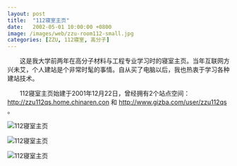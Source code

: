 ```yaml
---
layout: post
title:  "112寝室主页"
date:   2002-05-01 10:00:00 +0800
image: /images/web/zzu-room112-small.jpg
categories: [ZZU, 112寝室, 高分子]
---
```


　　这是我大学前两年在高分子材料与工程专业学习时的寝室主页。当年互联网方兴未艾，个人建站是个非常时髦的事情。自从买了电脑以后，我也热衷于学习各种建站技术。

　　112寝室主页始建于2001年12月22日，曾经拥有2个站点空间：http://zzu112qs.home.chinaren.con 和 http://www.gizba.com/user/zzu112qs 。

![112寝室主页]({{site.baseurl}}/images/web/欢迎光临112寝室主页.png)

![112寝室主页]({{site.baseurl}}/images/web/欢迎光临112寝室主页-3.png)

![112寝室主页]({{site.baseurl}}/images/web/欢迎光临112寝室主页-2.png)
